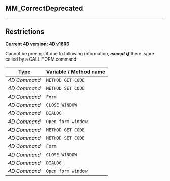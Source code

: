﻿## MM_CorrectDeprecated---## Restrictions**Current 4D version: 4D v18R6**Cannot be preemptif due to following information, ***except if*** there is/are called by a CALL FORM command:|Type|Variable / Method name||------|------||*4D Command*|`METHOD GET CODE`||*4D Command*|`METHOD SET CODE`||*4D Command*|`Form`||*4D Command*|`CLOSE WINDOW`||*4D Command*|`DIALOG`||*4D Command*|`Open form window`||*4D Command*|`METHOD GET CODE`||*4D Command*|`METHOD SET CODE`||*4D Command*|`Form`||*4D Command*|`CLOSE WINDOW`||*4D Command*|`DIALOG`||*4D Command*|`Open form window`|